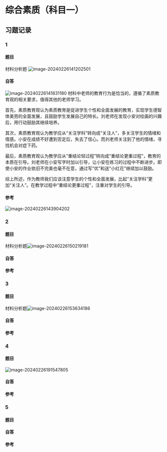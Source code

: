 # 综合素质（科目一）

## 习题记录

### 1

#### 题目

材料分析题
![image-20240226141202501](https://cdn.jsdelivr.net/gh/Disjoint3/ImgHost@main/HisPic/MyNotes_TeacherCapitalimage-20240226141202501.png)

#### 自答

![image-20240226141831180](https://cdn.jsdelivr.net/gh/Disjoint3/ImgHost@main/HisPic/MyNotes_TeacherCapitalimage-20240226141831180.png)
材料中老师的教育行为是恰当的，遵循了素质教育观的相关要求，值得其他的老师学习。

首先，素质教育观认为素质教育是促进学生个性和全面发展的教育，实现学生德智体美劳的全面发展，且鼓励学生发展自己的特长。刘老师在发现小安对绘画的兴趣后，用行动鼓励其继续培养。

其次，素质教育观认为教学应从“关注学科”转向成“关注人”，多关注学生的情绪和情感。小安在成绩不好遭到否定后，失去了信心。而刘老师关注到了他的情绪，寻找机会对症下药。

最后，素质教育观认为教学应从“重结论轻过程”转向成“重结论更重过程”，教育的本质在引导。刘老师在小安写字时加以引导，让小安在练习的过程中不断进步。即使小安的作业依旧不完美也毫不在意，通过写“优”和送“小红花”继续加以鼓励。

综上所述，作为教师我们应该注意学生的个性和全面发展，比起“关注学科”更加“关注人”。在教学过程中“重结论更重过程”，注重对学生的引导。

#### 参考

![image-20240226143904202](https://cdn.jsdelivr.net/gh/Disjoint3/ImgHost@main/HisPic/MyNotes_TeacherCapitalimage-20240226143904202.png)

### 2

#### 题目

材料分析题![image-20240226150219181](https://cdn.jsdelivr.net/gh/Disjoint3/ImgHost@main/HisPic/MyNotes_TeacherCapitalimage-20240226150219181.png)

#### 自答



#### 参考





### 3

#### 题目

材料分析题![image-20240226153634186](https://cdn.jsdelivr.net/gh/Disjoint3/ImgHost@main/HisPic/MyNotes_TeacherCapitalimage-20240226153634186.png)

#### 自答



#### 参考



### 4

#### 题目

![image-20240226191547805](https://cdn.jsdelivr.net/gh/Disjoint3/ImgHost@main/HisPic/MyNotes_TeacherCapitalimage-20240226191547805.png)

#### 自答



#### 参考





### 5

#### 题目



#### 自答



#### 参考

